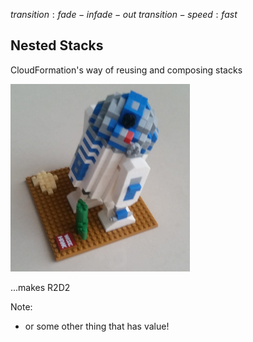 $transition:fade-in fade-out$
$transition-speed:fast$

## Nested Stacks

CloudFormation's way of reusing and composing stacks

<img src="images/minibricks/r2d2.jpg" height="300">

...makes R2D2

Note:
- or some other thing that has value!

